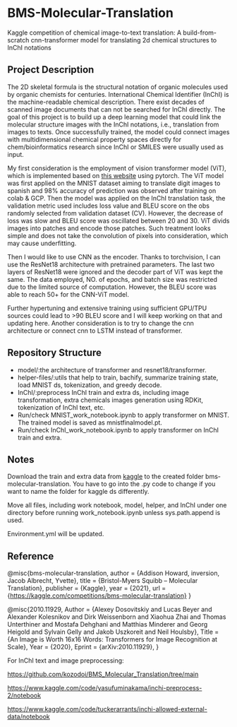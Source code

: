 # BMS-Molecular-Translation
Kaggle competition of chemical image-to-text translation: A build-from-scratch cnn-transformer model for translating 2d chemical structures to InChI notations
## Project Description
The 2D skeletal formula is the structural notation of organic molecules used by organic chemists for centuries. International Chemical Identifier (InChI) is the machine-readable chemical description. There exist decades of scanned image documents that can not be searched for InChI directly. The goal of this project is to build up a deep learning model that could link the molecular structure images with the InChI notations, i.e., translation from images to texts. Once successfully trained, the model could connect images with multidimensional chemical property spaces directly for chem/bioinformatics research since InChI or SMILES were usually used as input.

My first consideration is the employment of vision transformer model (ViT), which is implemented based on [this website](https://nlp.seas.harvard.edu/2018/04/03/attention.html) using pytorch. The ViT model was first applied on the MNIST dataset aiming to translate digit images to spanish and 98% accuracy of prediction was observed after training on colab & GCP. Then the model was applied on the InChI translation task, the validation metric used includes loss value and BLEU score on the obs randomly selected from validation dataset (CV). However, the decrease of loss was slow and BLEU score was oscillated between 20 and 30. ViT divids images into patches and encode those patches. Such treatment looks simple and does not take the convolution of pixels into consideration, which may cause underfitting.

Then I would like to use CNN as the encoder. Thanks to torchvision, I can use the ResNet18 architecture with pretrained parameters. The last two layers of ResNet18 were ignored and the decoder part of ViT was kept the same. The data employed, NO. of epochs, and batch size was restricted due to the limited source of computation. However, the BLEU score was able to reach 50+ for the CNN-ViT model.

Further hypertuning and extensive training using sufficient GPU/TPU sources could lead to >90 BLEU score and I will keep working on that and updating here. Another consideration is to try to change the cnn architecture or connect cnn to LSTM instead of transformer.
## Repository Structure
* model/:the architecture of transformer and resnet18/transformer.
* helper-files/:utils that help to train, bachify, summarize training state, load MNIST ds, tokenization, and greedy decode.
* InChI/:preprocess InChI train and extra ds, including image transformation, extra chemicals images generation using RDKit, tokenization of InChI text, etc.
* Run/check MNIST_work_notebook.ipynb to apply transformer on MNIST. The trained model is saved as mnistfinalmodel.pt.
* Run/check InChI_work_notebook.ipynb to apply transformer on InChI train and extra.
## Notes
Download the train and extra data from [kaggle](https://www.kaggle.com/competitions/bms-molecular-translation) to the created folder bms-molecular-translation. You have to go into the .py code to change if you want to name the folder for kaggle ds differently.

Move all files, including work notebook, model, helper, and InChI under one directory before running work_notebook.ipynb unless sys.path.append is used.

Environment.yml will be updated.
## Reference
@misc{bms-molecular-translation,
    author = {Addison Howard, inversion, Jacob Albrecht, Yvette},
    title = {Bristol-Myers Squibb – Molecular Translation},
    publisher = {Kaggle},
    year = {2021},
    url = {https://kaggle.com/competitions/bms-molecular-translation}
}

@misc{2010.11929,
Author = {Alexey Dosovitskiy and Lucas Beyer and Alexander Kolesnikov and Dirk Weissenborn and Xiaohua Zhai and Thomas Unterthiner and Mostafa Dehghani and Matthias Minderer and Georg Heigold and Sylvain Gelly and Jakob Uszkoreit and Neil Houlsby},
Title = {An Image is Worth 16x16 Words: Transformers for Image Recognition at Scale},
Year = {2020},
Eprint = {arXiv:2010.11929},
}

For InChI text and image preprocessing:

https://github.com/kozodoi/BMS_Molecular_Translation/tree/main

https://www.kaggle.com/code/yasufuminakama/inchi-preprocess-2/notebook

https://www.kaggle.com/code/tuckerarrants/inchi-allowed-external-data/notebook

